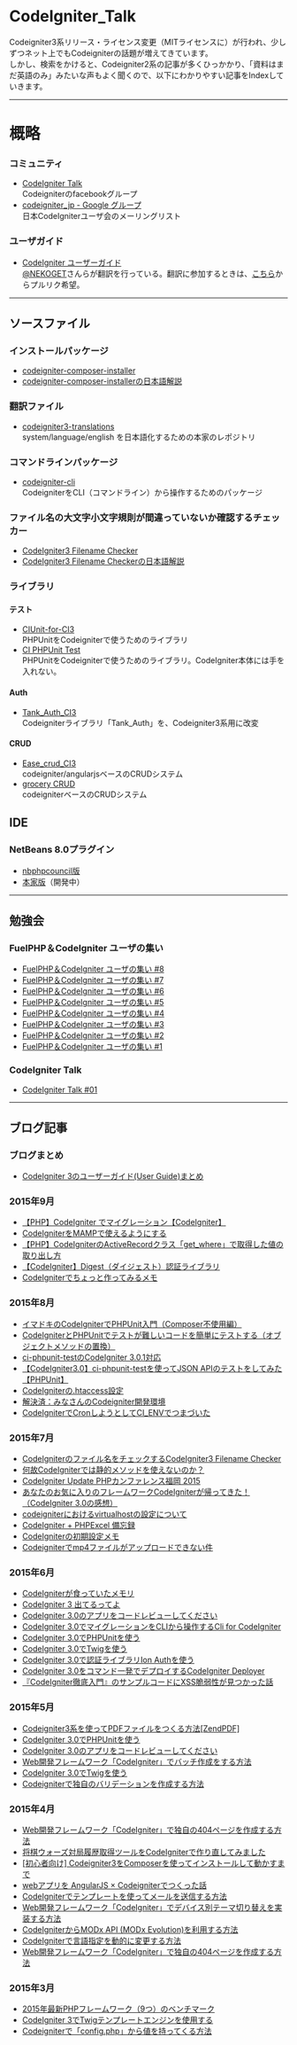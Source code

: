 CodeIgniter_Talk
====

Codeigniter3系リリース・ライセンス変更（MITライセンスに）が行われ、少しずつネット上でもCodeigniterの話題が増えてきています。  
しかし、検索をかけると、Codeigniter2系の記事が多くひっかかり、「資料はまだ英語のみ」みたいな声もよく聞くので、以下にわかりやすい記事をIndexしていきます。

---

# 概略
### コミュニティ
* [CodeIgniter Talk](https://www.facebook.com/groups/654414737905980/)  
Codeigniterのfacebookグループ
* [codeigniter_jp - Google グループ](https://groups.google.com/forum/#!forum/codeigniter_jp)  
日本CodeIgniterユーザ会のメーリングリスト

### ユーザガイド
* [CodeIgniter ユーザーガイド](http://pneskin2.nekoget.com/codeigniter/3/user_guide/)  
[@NEKOGET](https://github.com/NEKOGE)さんらが翻訳を行っている。翻訳に参加するときは、[こちら](https://github.com/NEKOGET/ci_user_guide_src)からプルリク希望。

---

## ソースファイル
### インストールパッケージ
* [codeigniter-composer-installer](https://github.com/kenjis/codeigniter-composer-installer)
* [codeigniter-composer-installerの日本語解説](http://blog.a-way-out.net/blog/2015/04/24/codeigniter-composer-installer/)
  
### 翻訳ファイル
* [codeigniter3-translations](https://github.com/bcit-ci/codeigniter3-translations)  
system/language/english を日本語化するための本家のレポジトリ
  
### コマンドラインパッケージ  
* [codeigniter-cli](https://github.com/kenjis/codeigniter-cli)  
CodeigniterをCLI（コマンドライン）から操作するためのパッケージ
　

### ファイル名の大文字小文字規則が間違っていないか確認するチェッカー
* [CodeIgniter3 Filename Checker](https://github.com/kenjis/codeigniter3-filename-checker)
* [CodeIgniter3 Filename Checkerの日本語解説](http://blog.a-way-out.net/blog/2015/07/08/codeigniter3-filename-checker/)
  
### ライブラリ
#### テスト
* [CIUnit-for-CI3](https://github.com/NEKOGET/CIUnit-for-CI3)  
PHPUnitをCodeigniterで使うためのライブラリ  
* [CI PHPUnit Test](https://github.com/kenjis/ci-phpunit-test)  
PHPUnitをCodeigniterで使うためのライブラリ。CodeIgniter本体には手を入れない。

#### Auth
* [Tank_Auth_CI3](https://github.com/rdlabo/Tank_Auth_CI3)  
Codeigniterライブラリ「Tank_Auth」を、Codeigniter3系用に改変

#### CRUD
* [Ease_crud_CI3](https://github.com/rdlabo/Ease_crud_CI3)  
codeigniter/angularjsベースのCRUDシステム
* [grocery CRUD](http://www.grocerycrud.com/)  
codeigniterベースのCRUDシステム

## IDE
### NetBeans 8.0プラグイン
* [nbphpcouncil版](https://github.com/nbphpcouncil/nb-ci-plugin/releases)
* [本家版](https://github.com/bcit-ci/netbeans-plugin/releases)（開発中）

---

## 勉強会
### FuelPHP＆CodeIgniter ユーザの集い
* [FuelPHP＆CodeIgniter ユーザの集い #8](https://atnd.org/events/64731)
* [FuelPHP＆CodeIgniter ユーザの集い #7](https://atnd.org/events/60787)
* [FuelPHP＆CodeIgniter ユーザの集い #6](https://atnd.org/events/55418)
* [FuelPHP＆CodeIgniter ユーザの集い #5](https://atnd.org/events/52208)
* [FuelPHP＆CodeIgniter ユーザの集い #4](https://atnd.org/events/49496)
* [FuelPHP＆CodeIgniter ユーザの集い #3](https://atnd.org/events/46859)
* [FuelPHP＆CodeIgniter ユーザの集い #2](https://atnd.org/events/45547)
* [FuelPHP＆CodeIgniter ユーザの集い #1](https://atnd.org/events/43750)

### CodeIgniter Talk
* [CodeIgniter Talk #01](https://codeigniter-talk.doorkeeper.jp/events/4062)

---

## ブログ記事
### ブログまとめ
* [CodeIgniter 3のユーザーガイド(User Guide)まとめ](http://symfoware.blog68.fc2.com/blog-entry-1595.html)

### 2015年9月
* [【PHP】CodeIgniter でマイグレーション【CodeIgniter】](http://qiita.com/taji-taji/items/9fe1ced8ccd1ef7648ef)
* [CodeIgniterをMAMPで使えるようにする](http://qiita.com/H-A-L/items/5377f9e3477566604b15)
* [【PHP】CodeIgniterのActiveRecordクラス「get_where」で取得した値の取り出し方](http://yadukkii.hateblo.jp/entry/2015/10/01/000949)
* [【CodeIgniter】Digest（ダイジェスト）認証ライブラリ](http://a-zumi.net/codeigniter-digest-auth-library/)
* [CodeIgniterでちょっと作ってみるメモ](http://backyard.hatenablog.com/entry/20150922/1442888108)

### 2015年8月
* [イマドキのCodeIgniterでPHPUnit入門（Composer不使用編）](http://qiita.com/kenjis/items/db3d1db35c9d9af305af)
* [CodeIgniterとPHPUnitでテストが難しいコードを簡単にテストする（オブジェクトメソッドの置換）](http://blog.a-way-out.net/blog/2015/08/22/how-to-test-hard-to-test-code-with-codeiginter-and-phpunit/)
* [ci-phpunit-testのCodeIgniter 3.0.1対応](http://blog.a-way-out.net/blog/2015/08/12/update-ci-phpunit-test-for-ci-3-0-1/)
* [【CodeIgniter3.0】ci-phpunit-testを使ってJSON APIのテストをしてみた【PHPUnit】](http://nanndemoiikara.hatenablog.com/entry/2015/08/25/172634)
* [CodeIgniterの.htaccess設定](http://geek.3101.me/coding/codeigniters-htaccess/)
* [解決済：みなさんのCodeigniter開発環境](https://teratail.com/questions/14368)
* [CodeIgniterでCronしようとしてCI_ENVでつまづいた](http://www.greenyouth.cc/exp/works/post-2741.html)

### 2015年7月
* [CodeIgniterのファイル名をチェックするCodeIgniter3 Filename Checker](http://blog.a-way-out.net/blog/2015/07/08/codeigniter3-filename-checker/)
* [何故CodeIgniterでは静的メソッドを使えないのか？](http://blog.a-way-out.net/blog/2015/07/06/why-codeigniter-does-not-support-static-method/)
* [CodeIgniter Update PHPカンファレンス福岡 2015](http://www.slideshare.net/NEKOGET/phpcon-fukuoka-2015-codeigniter-update)
* [あなたのお気に入りのフレームワークCodeIgniterが帰ってきた！（CodeIgniter 3.0の感想）](http://blog.a-way-out.net/blog/2015/07/09/codeigniter3-sense-of-use/)
* [codeigniterにおけるvirtualhostの設定について](http://www.phppro.jp/qa/4572)
* [CodeIgniter + PHPExcel 備忘録](http://qiita.com/ganessa/items/66006ea0dc97b921d1ec)
* [CodeIgniterの初期設定メモ](http://development.hateblo.jp/entry/2015/07/05/002802)
* [Codeigniterでmp4ファイルがアップロードできない件](http://nvtrlab.jp/blog/bunbunmaru/codeigniter%E3%81%A7mp4%E3%83%95%E3%82%A1%E3%82%A4%E3%83%AB%E3%81%8C%E3%82%A2%E3%83%83%E3%83%97%E3%83%AD%E3%83%BC%E3%83%89%E3%81%A7%E3%81%8D%E3%81%AA%E3%81%84%E4%BB%B6.html)

### 2015年6月  
* [CodeIgniterが食っていたメモリ](http://qiita.com/jkr_2255/items/9641184899d75c83b4ea)
* [CodeIgniter 3 出てるってよ](http://rochefort.hatenablog.com/entry/2015/06/06/145202)
* [CodeIgniter 3.0のアプリをコードレビューしてください](http://blog.a-way-out.net/blog/2015/05/13/codeigniter-tettei-apps/)
* [CodeIgniter 3.0でマイグレーションをCLIから操作するCli for CodeIgniter](http://blog.a-way-out.net/blog/2015/05/13/codeigniter-tettei-apps/)
* [CodeIgniter 3.0でPHPUnitを使う](http://blog.a-way-out.net/blog/2015/05/19/ci-phpunit-test/)
* [CodeIgniter 3.0でTwigを使う](http://blog.a-way-out.net/blog/2015/05/25/codeigniter-twig/)
* [CodeIgniter 3.0で認証ライブラリIon Authを使う](http://blog.a-way-out.net/blog/2015/06/08/codeigniter-ion-auth/)
* [CodeIgniter 3.0をコマンド一発でデプロイするCodeIgniter Deployer](http://blog.a-way-out.net/blog/2015/06/04/codeigniter-deployer/)
* [『CodeIgniter徹底入門』のサンプルコードにXSS脆弱性が見つかった話](http://blog.a-way-out.net/blog/2015/06/23/codeigniter-tetti-xss/)
  
### 2015年5月  
* [Codeigniter3系を使ってPDFファイルをつくる方法[ZendPDF]](http://rdlabo.jp/codeigniter-307.php)
* [CodeIgniter 3.0でPHPUnitを使う](http://blog.a-way-out.net/blog/2015/05/19/ci-phpunit-test/)
* [CodeIgniter 3.0のアプリをコードレビューしてください](http://blog.a-way-out.net/blog/2015/05/13/codeigniter-tettei-apps/)
* [Web開発フレームワーク「CodeIgniter」でバッチ作成をする方法](http://liginc.co.jp/web/programming/php/155797/2)
* [CodeIgniter 3.0でTwigを使う](http://blog.a-way-out.net/blog/2015/05/25/codeigniter-twig/)
* [Codeigniterで独自のバリデーションを作成する方法](http://liginc.co.jp/web/programming/php/157156)

### 2015年4月  
* [Web開発フレームワーク「CodeIgniter」で独自の404ページを作成する方法](http://liginc.co.jp/web/programming/php/157415)
* [将棋ウォーズ対局履歴取得ツールをCodeIgniterで作り直してみました](http://blog.ko31.com/201504/swh_codeigniter/)
* [[初心者向け] Codeigniter3をComposerを使ってインストールして動かすまで](http://rdlabo.jp/codeigniter-302.php)
* [webアプリを AngularJS × Codeigniterでつくった話](http://sssslide.com/speakerdeck.com/areaia/webapuriwo-angularjs-x-codeigniterdetukututahua)
* [CodeIgniterでテンプレートを使ってメールを送信する方法](http://liginc.co.jp/web/programming/155101)
* [Web開発フレームワーク「CodeIgniter」でデバイス別テーマ切り替えを実装する方法](http://liginc.co.jp/web/programming/php/154132)
* [CodeIgniterからMODx API (MODx Evolution)を利用する方法](http://qiita.com/tabimoba/items/4eef808f7023eba942ba)
* [CodeIgniterで言語指定を動的に変更する方法](http://qiita.com/tabimoba/items/8b43dd906cf245526129)
* [Web開発フレームワーク「CodeIgniter」で独自の404ページを作成する方法](http://liginc.co.jp/web/programming/php/157415)

### 2015年3月
* [2015年最新PHPフレームワーク（9つ）のベンチマーク](http://blog.a-way-out.net/blog/2015/03/26/php-framework-benchmark/)
* [CodeIgniter 3でTwigテンプレートエンジンを使用する](http://symfoware.blog68.fc2.com/blog-entry-1711.html)
* [Codeigniterで「config.php」から値を持ってくる方法](http://exiz.org/develop/php/2015031913622/)

